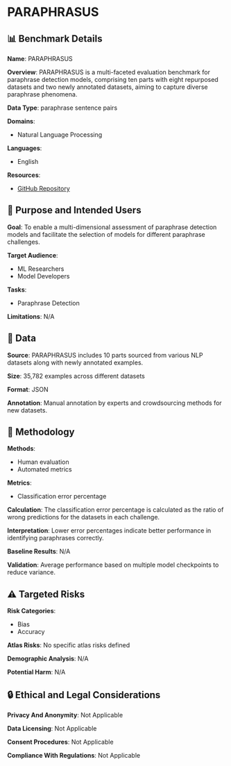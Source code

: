 # PARAPHRASUS

## 📊 Benchmark Details

**Name**: PARAPHRASUS

**Overview**: PARAPHRASUS is a multi-faceted evaluation benchmark for paraphrase detection models, comprising ten parts with eight repurposed datasets and two newly annotated datasets, aiming to capture diverse paraphrase phenomena.

**Data Type**: paraphrase sentence pairs

**Domains**:
- Natural Language Processing

**Languages**:
- English

**Resources**:
- [GitHub Repository](https://github.com/impresso/paraphrasus)

## 🎯 Purpose and Intended Users

**Goal**: To enable a multi-dimensional assessment of paraphrase detection models and facilitate the selection of models for different paraphrase challenges.

**Target Audience**:
- ML Researchers
- Model Developers

**Tasks**:
- Paraphrase Detection

**Limitations**: N/A

## 💾 Data

**Source**: PARAPHRASUS includes 10 parts sourced from various NLP datasets along with newly annotated examples.

**Size**: 35,782 examples across different datasets

**Format**: JSON

**Annotation**: Manual annotation by experts and crowdsourcing methods for new datasets.

## 🔬 Methodology

**Methods**:
- Human evaluation
- Automated metrics

**Metrics**:
- Classification error percentage

**Calculation**: The classification error percentage is calculated as the ratio of wrong predictions for the datasets in each challenge.

**Interpretation**: Lower error percentages indicate better performance in identifying paraphrases correctly.

**Baseline Results**: N/A

**Validation**: Average performance based on multiple model checkpoints to reduce variance.

## ⚠️ Targeted Risks

**Risk Categories**:
- Bias
- Accuracy

**Atlas Risks**:
No specific atlas risks defined

**Demographic Analysis**: N/A

**Potential Harm**: N/A

## 🔒 Ethical and Legal Considerations

**Privacy And Anonymity**: Not Applicable

**Data Licensing**: Not Applicable

**Consent Procedures**: Not Applicable

**Compliance With Regulations**: Not Applicable
